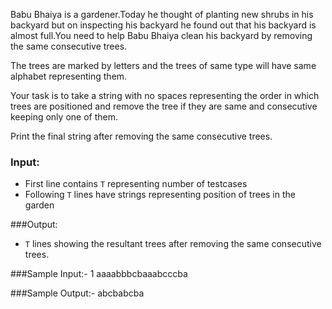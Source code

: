 Babu Bhaiya is a gardener.Today he thought of planting new shrubs in his backyard but on inspecting his backyard he found out that his backyard is almost full.You need to help Babu Bhaiya clean his backyard by removing the same consecutive trees.

The trees are marked by letters and the trees of same type will have same alphabet representing them.

Your task is to take a string with no spaces representing the order in which trees are positioned and remove the tree if they are same and consecutive keeping only one of them.

Print the final string after removing the same consecutive trees.


### Input:
- First line contains `T` representing number of testcases
- Following `T` lines have strings representing position of trees in the garden

###Output:
- `T` lines showing the resultant trees after removing the same consecutive trees.

###Sample Input:-
    1
    aaaabbbcbaaabcccba

###Sample Output:-
    abcbabcba
